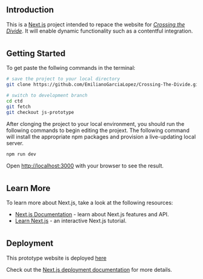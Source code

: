 ## Introduction

This is a [Next.js](https://nextjs.org/) project intended to repace the website for *[Crossing the Divide](crossing-the-divide.org)*. It will  enable dynamic functionality such as a contentful integration.
#
## Getting Started

To get paste the follwing commands in the terminal:
```bash
# save the project to your local directory
git clone https://github.com/EmilianoGarciaLopez/Crossing-The-Divide.git ctd

# switch to development branch
cd ctd
git fetch
git checkout js-prototype
```

After clonging the project to your local environment, you should run the following commands to begin editing the projext. The following command will install the appropriate npm packages and provision a live-updating local server. 
```bash
npm run dev
```

Open [http://localhost:3000](http://localhost:3000) with your browser to see the result.

#
## Learn More

To learn more about Next.js, take a look at the following resources:

- [Next.js Documentation](https://nextjs.org/docs) - learn about Next.js features and API.
- [Learn Next.js](https://nextjs.org/learn) - an interactive Next.js tutorial.

#
## Deployment

This prototype website is deployed [here](https://crossing-the-divide.vercel.app)

Check out the [Next.js deployment documentation](https://nextjs.org/docs/deployment) for more details.